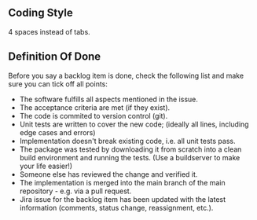 ## Coding Style

4 spaces instead of tabs.

## Definition Of Done

Before you say a backlog item is done, check the following list and make sure you can tick off all points:

* The software fulfills all aspects mentioned in the issue.
* The acceptance criteria are met (if they exist).
* The code is commited to version control (git).
* Unit tests are written to cover the new code; (ideally all lines, including edge cases and errors)
* Implementation doesn't break existing code, i.e. all unit tests pass.
* The package was tested by downloading it from scratch into a clean build environment and running the tests. (Use a buildserver to make your life easier!)
* Someone else has reviewed the change and verified it.
* The implementation is merged into the main branch of the main repository - e.g. via a pull request.
* Jira issue for the backlog item has been updated with the latest information (comments, status change, reassignment, etc.).

